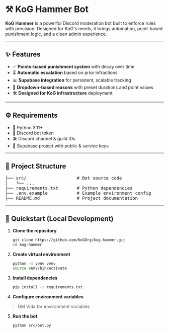# ⚒️ KoG Hammer Bot

**KoG Hammer** is a powerful Discord moderation bot built to enforce rules with precision. Designed for KoG's needs, it brings automation, point-based punishment logic, and a clean admin experience.

---

## ✨ Features

- ✅ **Points-based punishment system** with decay over time  
- ⏳ **Automatic escalation** based on prior infractions  
- 📊 **Supabase integration** for persistent, scalable tracking  
- 🎯 **Dropdown-based reasons** with preset durations and point values  
- 🛠️ **Designed for KoG infrastructure** deployment  

---

## ⚙️ Requirements

- 🐍 Python 3.11+  
- 🔑 Discord bot token  
- 🛠️ Discord channel & guild IDs
- 🧾 Supabase project with public & service keys  

---

## 📁 Project Structure

<pre>
├── src/                   # Bot source code
│   └── ...
├── requirements.txt       # Python dependencies
├── .env.example           # Example environment config
├── README.md              # Project documentation
</pre>

---

## 🚀 Quickstart (Local Development)

1. **Clone the repository**
   ```bash
   git clone https://github.com/KoGOrg/kog-hammer.git
   cd kog-hammer
   
2. **Create virtual environment**
    ```bash
    python -m venv venv
    source venv/bin/activate
   
3. **Install dependencies**
    ```bash
    pip install -r requirements.txt
   
4. **Configure environment variables**
    
> DM Vida for environment variables
   
5. **Run the bot**
    ```bash
    python src/bot.py